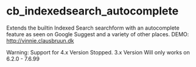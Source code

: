 # cb_indexedsearch_autocomplete
Extends the builtin Indexed Search searchform with an autocomplete feature as seen on Google Suggest and a variety of other places. DEMO: http://vinnie.clausbruun.dk

Warning: Support for 4.x Version Stopped. 3.x Version Will only works on 6.2.0 - 7.6.99
